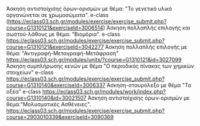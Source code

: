 Άσκηση αντιστοίχισης όρων-ορισμών με θέμα: "Το γενετικό υλικό οργανώνεται σε χρωμοσώματα".  e-class (https://eclass03.sch.gr/modules/exercise/exercise_submit.php?course=G1310121&exerciseId=3006514)
Άσκηση πολλαπλής επιλογής και σωστού-λάθους με θέμα: "Βιομόρια".  e-class https://eclass03.sch.gr/modules/exercise/exercise_submit.php?course=G1310121&exerciseId=3042277
Άσκηση πολλαπλής επιλογής με θέμα: "Αντιγραφή-Μεταγραφή-Μετάφραση" https://eclass03.sch.gr/modules/units/?course=G1310121&id=3027099
Άσκηση συμπλήρωσης κενών με θέμα "Ο περιοδικός πίνακας των χημικών στοιχείων" e-class https://eclass03.sch.gr/modules/exercise/exercise_submit.php?course=G1310140&exerciseId=3006337
Άσκηση-σταυρόλεξο με θέμα "Τα οξέα" e-class https://eclass03.sch.gr/modules/work/index.php?course=G1310140&id=30021507
Άσκηση αντιστοίχισης όρων-ορισμών με θέμα:"Μολυσματικές Ασθένειες". https://eclass03.sch.gr/modules/exercise/exercise_submit.php?course=2903010339&exerciseId=3090369
